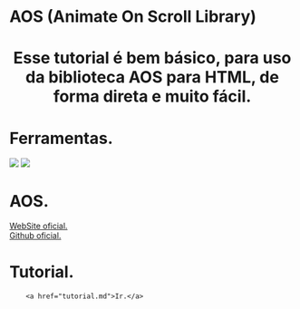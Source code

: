 # AOS (Animate On Scroll Library)

<center>
    <h1>Esse tutorial é bem básico, para uso da biblioteca AOS para HTML, de forma direta e muito fácil.<h1>
</center>

# Ferramentas.

<img
    src="https://img.shields.io/badge/Visual%20Studio%20Code-0078d7.svg?style=for-the-badge&logo=visual-studio-code&logoColor=white">
<img src="https://img.shields.io/badge/html5-%23E34F26.svg?style=for-the-badge&logo=html5&logoColor=white">

# AOS.

<a href="https://michalsnik.github.io/aos/">WebSite oficial.</a><br>
<a href="https://github.com/michalsnik/aos">Github oficial.</a>
    
# Tutorial.
    
        <a href="tutorial.md">Ir.</a>

